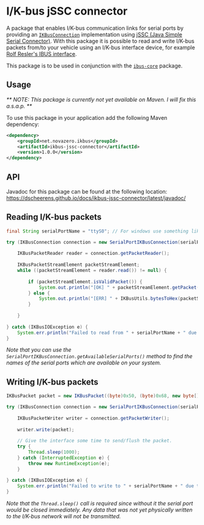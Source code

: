 I/K-bus jSSC connector
======================

A package that enables I/K-bus communication links for serial ports by providing an [`IKBusConnection`](https://dscheerens.github.io/docs/ikbus-core/latest/javadoc/index.html?net/novazero/lib/ikbus/io/IKBusConnection.html) implementation using [jSSC (Java Simple Serial Connector)](https://github.com/scream3r/java-simple-serial-connector).
With this package it is possible to read and write I/K-bus packets from/to your vehicle using an I/K-bus interface device, for example [Rolf Resler's IBUS interface](http://www.reslers.de/IBUS/).

This package is to be used in conjunction with the [`ibus-core`](https://github.com/dscheerens/ikbus-core) package.

Usage
-----

_** NOTE: This package is currently not yet available on Maven. I will fix this a.s.a.p. **_

To use this package in your application add the following Maven dependency:
```xml
<dependency>
	<groupId>net.novazero.ikbus</groupId>
	<artifactId>ikbus-jssc-connector</artifactId>
	<version>1.0.0</version>
</dependency>
```

API
---

Javadoc for this package can be found at the following location: https://dscheerens.github.io/docs/ikbus-jssc-connector/latest/javadoc/

Reading I/K-bus packets
-----------------------

```java
final String serialPortName = "ttyS0"; // For windows use something like "COM1".

try (IKBusConnection connection = new SerialPortIKBusConnection(serialPortName)) {
	
	IKBusPacketReader reader = connection.getPacketReader();
	
	IKBusPacketStreamElement packetStreamElement;
	while ((packetStreamElement = reader.read()) != null) {
		
		if (packetStreamElement.isValidPacket()) {
			System.out.println("[OK] " + packetStreamElement.getPacket());
		} else {
			System.out.println("[ERR] " + IKBusUtils.bytesToHex(packetStreamElement.getData()));
		}
		
	}
	
} catch (IKBusIOException e) {
	System.err.println("Failed to read from " + serialPortName + " due to: " + e);
}
```

*Note that you can use the `SerialPortIKBusConnection.getAvailableSerialPorts()` method to find the names of the serial ports which are available on your system.*

Writing I/K-bus packets
-----------------------

```java
IKBusPacket packet = new IKBusPacket((byte)0x50, (byte)0x68, new byte[]{(byte)0x32, (byte)0x11});

try (IKBusConnection connection = new SerialPortIKBusConnection(serialPortName)) {
	
	IKBusPacketWriter writer = connection.getPacketWriter();
	
	writer.write(packet);
	
	// Give the interface some time to send/flush the packet.
	try {
		Thread.sleep(1000);
	} catch (InterruptedException e) {
		throw new RuntimeException(e);
	}
	
} catch (IKBusIOException e) {
	System.err.println("Failed to write to " + serialPortName + " due to: " + e);
}
```

*Note that the `Thread.sleep()` call is required since without it the serial port would be closed immediately. Any data that was not yet physically written to the I/K-bus network will not be transmitted.*